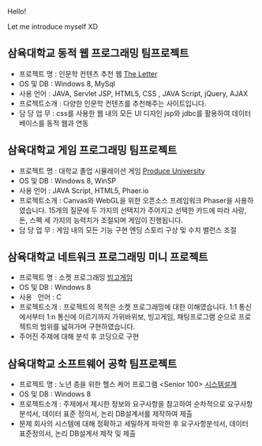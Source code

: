 Hello!

Let me introduce myself XD

## 삼육대학교 동적 웹 프로그래밍 팀프로젝트
* 프로젝트  명 : 인문학 컨텐츠 추천 웹 [The Letter](https://github.com/yunjeongloper/portfolio/tree/master/03.dynamicwork)
* OS   및   DB : Windows 8, MySql
* 사용    언어 : JAVA, Servlet  JSP, HTML5, CSS , JAVA Script, jQuery, AJAX 
* 프로젝트소개 : 다양한 인문학 컨텐츠를 추천해주는 사이트입니다. 
* 담 당  업 무 : css를 사용한 웹 내의 모든 UI 디자인
  jsp와 jdbc를 활용하여 데이터베이스를 동적 웹과 연동

## 삼육대학교 게임 프로그래밍 팀프로젝트
* 프로젝트  명 : 대학교 졸업 시뮬레이션 게임 [Produce University](https://github.com/yunjeongloper/portfolio/tree/master/02.gamework)
* OS   및   DB : Windows 8, WinSP
* 사용    언어 : JAVA Script, HTML5, Phaer.io
* 프로젝트소개 : Canvas와 WebGL을 위한 오픈소스 프레임워크 Phaser을 사용하였습니다. 
  15개의 질문에 두 가지의 선택지가 주어지고 선택한 카드에 따라 사랑, 돈, 스펙
  세 가지의 능력치가 조절되며 게임이 진행됩니다. 
* 담 당  업 무 : 게임 내의 모든 기능 구현
  엔딩 스토리 구상 및 수치 밸런스 조절
  
## 삼육대학교 네트워크 프로그래밍 미니 프로젝트
* 프로젝트  명 : 소켓 프로그래밍 [빙고게임](https://github.com/yunjeongloper/portfolio/tree/master/01.tcpipwork)
* OS   및   DB : Windows 8
* 사용    언어 : C
* 프로젝트소개 : 프로젝트의 목적은 소켓 프로그래밍에 대한 이해였습니다. 1:1 통신에서부터 1:n
  통신에 이르기까지 가위바위보, 빙고게임, 채팅프로그램 순으로 프로젝트의 범위를 넓혀가며 구현하였습니다.
* 주어진 주제에 대해 분석 후 코딩으로 구현

## 삼육대학교 소프트웨어 공학 팀프로젝트
* 프로젝트  명 : 노년 층을 위한 헬스 케어 프로그램 <Senior 100> [시스템설계](https://github.com/yunjeongloper/portfolio/tree/master/00.SEwork)
* OS   및   DB : Windows 8
* 프로젝트소개 : 주제에서 제시한 정보와 요구사항을 참고하여 순차적으로 요구사항 분석서, 
  데이터 표준 정의서, 논리 DB설계서를 제작하여 제출
* 문제 회사의 시스템에 대해 정확하고 세밀하게 파악한 후 요구사항분석서, 데이터
  표준정의서, 논리 DB설계서 제작 및 제출


